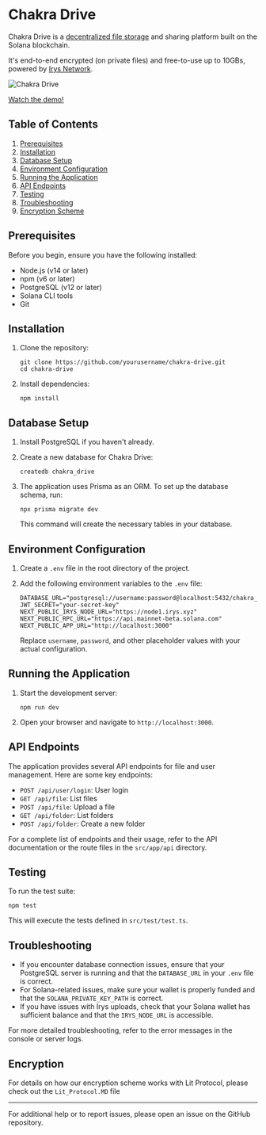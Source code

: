 # Chakra Drive

Chakra Drive is a [decentralized file storage](https://drive.chakra.network/) and sharing platform built on the Solana blockchain.

It's end-to-end encrypted (on private files) and free-to-use up to 10GBs, powered by [Irys Network](https://irys.xyz/).

![Chakra Drive](https://github.com/user-attachments/assets/141de226-04e4-46f1-b103-31f14098d3d4)

[Watch the demo!](https://drive.chakra.network/demo.mp4)

## Table of Contents

1. [Prerequisites](#prerequisites)
2. [Installation](#installation)
3. [Database Setup](#database-setup)
4. [Environment Configuration](#environment-configuration)
5. [Running the Application](#running-the-application)
6. [API Endpoints](#api-endpoints)
7. [Testing](#testing)
8. [Troubleshooting](#troubleshooting)
9. [Encryption Scheme](#encryption)

## Prerequisites

Before you begin, ensure you have the following installed:

- Node.js (v14 or later)
- npm (v6 or later)
- PostgreSQL (v12 or later)
- Solana CLI tools
- Git

## Installation

1. Clone the repository:

   ```
   git clone https://github.com/yourusername/chakra-drive.git
   cd chakra-drive
   ```

2. Install dependencies:
   ```
   npm install
   ```

## Database Setup

1. Install PostgreSQL if you haven't already.

2. Create a new database for Chakra Drive:

   ```
   createdb chakra_drive
   ```

3. The application uses Prisma as an ORM. To set up the database schema, run:

   ```
   npx prisma migrate dev
   ```

   This command will create the necessary tables in your database.

## Environment Configuration

1. Create a `.env` file in the root directory of the project.

2. Add the following environment variables to the `.env` file:

   ```
   DATABASE_URL="postgresql://username:password@localhost:5432/chakra_drive"
   JWT_SECRET="your-secret-key"
   NEXT_PUBLIC_IRYS_NODE_URL="https://node1.irys.xyz"
   NEXT_PUBLIC_RPC_URL="https://api.mainnet-beta.solana.com"
   NEXT_PUBLIC_APP_URL="http://localhost:3000"
   ```

   Replace `username`, `password`, and other placeholder values with your actual configuration.

## Running the Application

1. Start the development server:

   ```
   npm run dev
   ```

2. Open your browser and navigate to `http://localhost:3000`.

## API Endpoints

The application provides several API endpoints for file and user management. Here are some key endpoints:

- `POST /api/user/login`: User login
- `GET /api/file`: List files
- `POST /api/file`: Upload a file
- `GET /api/folder`: List folders
- `POST /api/folder`: Create a new folder

For a complete list of endpoints and their usage, refer to the API documentation or the route files in the `src/app/api` directory.

## Testing

To run the test suite:

```
npm test
```

This will execute the tests defined in `src/test/test.ts`.

## Troubleshooting

- If you encounter database connection issues, ensure that your PostgreSQL server is running and that the `DATABASE_URL` in your `.env` file is correct.
- For Solana-related issues, make sure your wallet is properly funded and that the `SOLANA_PRIVATE_KEY_PATH` is correct.
- If you have issues with Irys uploads, check that your Solana wallet has sufficient balance and that the `IRYS_NODE_URL` is accessible.

For more detailed troubleshooting, refer to the error messages in the console or server logs.

## Encryption

For details on how our encryption scheme works with Lit Protocol, please check out the `Lit_Protocol.MD` file

---

For additional help or to report issues, please open an issue on the GitHub repository.
